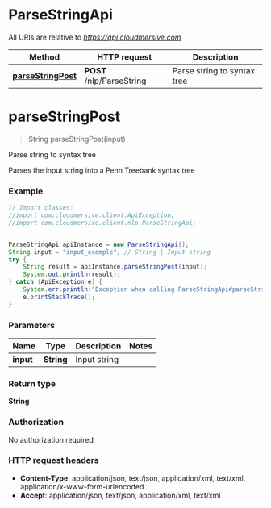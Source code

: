 # ParseStringApi

All URIs are relative to *https://api.cloudmersive.com*

Method | HTTP request | Description
------------- | ------------- | -------------
[**parseStringPost**](ParseStringApi.md#parseStringPost) | **POST** /nlp/ParseString | Parse string to syntax tree


<a name="parseStringPost"></a>
# **parseStringPost**
> String parseStringPost(input)

Parse string to syntax tree

Parses the input string into a Penn Treebank syntax tree

### Example
```java
// Import classes:
//import com.cloudmersive.client.ApiException;
//import com.cloudmersive.client.nlp.ParseStringApi;


ParseStringApi apiInstance = new ParseStringApi();
String input = "input_example"; // String | Input string
try {
    String result = apiInstance.parseStringPost(input);
    System.out.println(result);
} catch (ApiException e) {
    System.err.println("Exception when calling ParseStringApi#parseStringPost");
    e.printStackTrace();
}
```

### Parameters

Name | Type | Description  | Notes
------------- | ------------- | ------------- | -------------
 **input** | **String**| Input string |

### Return type

**String**

### Authorization

No authorization required

### HTTP request headers

 - **Content-Type**: application/json, text/json, application/xml, text/xml, application/x-www-form-urlencoded
 - **Accept**: application/json, text/json, application/xml, text/xml

